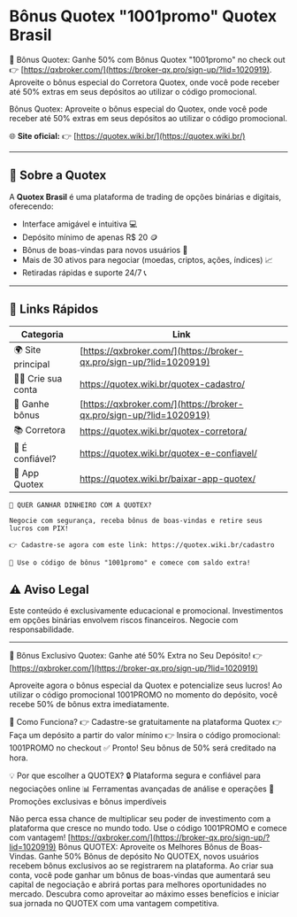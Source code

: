 # Bônus Quotex "1001promo" Quotex Brasil 
🔖 Bônus Quotex: Ganhe 50% com Bônus Quotex "1001promo" no check out 👉  [https://qxbroker.com/](https://broker-qx.pro/sign-up/?lid=1020919). Aproveite o bônus especial do Corretora Quotex, onde você pode receber até 50% extras em seus depósitos ao utilizar o código promocional.

Bônus Quotex: Aproveite o bônus especial do Quotex, onde você pode receber até 50% extras em seus depósitos ao utilizar o código promocional. 




🌐 **Site oficial:** 👉 [https://quotex.wiki.br/](https://quotex.wiki.br/)

---

## 📌 Sobre a Quotex

A **Quotex Brasil** é uma plataforma de trading de opções binárias e digitais, oferecendo:

- Interface amigável e intuitiva 💻  
- Depósito mínimo de apenas R$ 20 🪙  
- Bônus de boas-vindas para novos usuários 🎁  
- Mais de 30 ativos para negociar (moedas, criptos, ações, índices) 📈  
- Retiradas rápidas e suporte 24/7 📞  

---

## 🔗 Links Rápidos

| Categoria                | Link                                                                 |
|--------------------------|----------------------------------------------------------------------|
| 🌍 Site principal        | [https://qxbroker.com/](https://broker-qx.pro/sign-up/?lid=1020919)  |
| 🧑‍💼 Crie sua conta        | https://quotex.wiki.br/quotex-cadastro/                              |
| 💸 Ganhe bônus           | [https://qxbroker.com/](https://broker-qx.pro/sign-up/?lid=1020919)  |
| 📚 Corretora             | https://quotex.wiki.br/quotex-corretora/                             |
| 🤔 É confiável?          | https://quotex.wiki.br/quotex-e-confiavel/                           |
| 📱 App Quotex            | https://quotex.wiki.br/baixar-app-quotex/                            |



```
🎯 QUER GANHAR DINHEIRO COM A QUOTEX?

Negocie com segurança, receba bônus de boas-vindas e retire seus lucros com PIX!

👉 Cadastre-se agora com este link: https://quotex.wiki.br/cadastro

🚀 Use o código de bônus "1001promo" e comece com saldo extra! 
```


## ⚠️ Aviso Legal
Este conteúdo é exclusivamente educacional e promocional. Investimentos em opções binárias envolvem riscos financeiros. Negocie com responsabilidade.

---

🎁 Bônus Exclusivo Quotex: Ganhe até 50% Extra no Seu Depósito! 👉 [https://qxbroker.com/](https://broker-qx.pro/sign-up/?lid=1020919)

Aproveite agora o bônus especial da Quotex e potencialize seus lucros! Ao utilizar o código promocional 1001PROMO no momento do depósito, você recebe 50% de bônus extra imediatamente.

🚀 Como Funciona?
👉 Cadastre-se gratuitamente na plataforma Quotex
👉 Faça um depósito a partir do valor mínimo
👉 Insira o código promocional: 1001PROMO no checkout
✅ Pronto! Seu bônus de 50% será creditado na hora.

💡 Por que escolher a QUOTEX?
🔒 Plataforma segura e confiável para negociações online
📊 Ferramentas avançadas de análise e operações
🎯 Promoções exclusivas e bônus imperdíveis

Não perca essa chance de multiplicar seu poder de investimento com a plataforma que cresce no mundo todo. Use o código 1001PROMO e comece com vantagem! [https://qxbroker.com/](https://broker-qx.pro/sign-up/?lid=1020919)  Bônus QUOTEX: Aproveite os Melhores Bônus de Boas-Vindas. Ganhe 50% Bônus de depósito No QUOTEX, novos usuários recebem bônus exclusivos ao se registrarem na plataforma. Ao criar sua conta, você pode ganhar um bônus de boas-vindas que aumentará seu capital de negociação e abrirá portas para melhores oportunidades no mercado. Descubra como aproveitar ao máximo esses benefícios e iniciar sua jornada no QUOTEX com uma vantagem competitiva.
